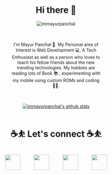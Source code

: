 <style type="text/css">
.intro {
  margin: 50px 100px;
}

.social-handles img {
  width: 50px;
  height: auto;
  max-height: 50px;
  margin: 20px;
}
</style>

<center>
<h1>Hi there 👋</h1>
<p> <img src="https://komarev.com/ghpvc/?username=immayurpanchal" alt="immayurpanchal" /> </p>

<p align='center' class='intro'>I'm Mayur Panchal 🙋. My Personal area of Interest is Web Development 💻. A Tech Enthusiast as well as a person who loves to teach his fellow friends about the new trending technologies. My hobbies are reading lots of Book 📚 , experimenting with my mobile using custom ROMs and coding 👨‍💻.
</p>

[![immayurpanchal's github stats](https://github-readme-stats.vercel.app/api?username=immayurpanchal&count_private=true&show_icons=true&bg_color=#000&theme=cobalt)](https://github.com/anuraghazra/github-readme-stats)

<h1 style="margin-top: 50px"> ☕⛹ Let's connect ☕⛹ </h1>
<div class='social-handles'>
  <a href="https://twitter.com/immayurpanchal"><img src='https://ik.imagekit.io/immayurpanchal/Portfolio/twitter-seeklogo.com_n76COVB9n6.svg' /></a>
  <a href="https://facebook.com/immayurpanchal"><img src='https://ik.imagekit.io/immayurpanchal/Portfolio/facebook-2_GorFqYO6yy.svg' /></a>
  <a href="https://instagram.com/immayurpanchal"><img src='https://ik.imagekit.io/immayurpanchal/Portfolio/instagram-2016_Yx6Zx-gv_s.svg' /></a>
  <a href="https://github.com/immayurpanchal"><img src='https://ik.imagekit.io/immayurpanchal/Portfolio/github-1_ma2qvGuCN.svg' /></a>
</div>

</center>
